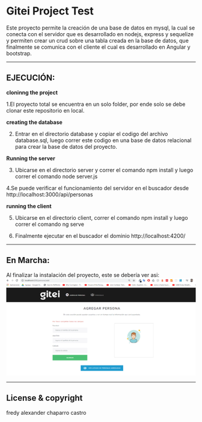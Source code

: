 # Gitei Project Test
Este proyecto permite la creación de una base de datos en mysql, la cual se conecta con el servidor que es desarrollado en nodejs, express y sequelize y permiten crear un crud sobre una tabla creada en la base de datos, que finalmente se comunica con el cliente el cual es desarrollado en Angular y bootstrap.

---
## EJECUCIÓN:
**cloninng the project**

1.El proyecto total se encuentra en un solo folder, por ende solo se debe clonar este repositorio en local.

**creating the database**

2. Entrar en el directorio database y copiar el codigo del archivo database.sql, luego correr este codigo en una base de datos relacional para crear la base de datos del proyecto.

**Running the server**

3. Ubicarse en el directorio server y correr el comando npm install y luego correr el comando node server.js

4.Se puede verificar el funcionamiento del servidor en el buscador desde http://localhost:3000/api/personas

**running the client**

5. Ubicarse en el directorio client, correr el comando
npm install y luego correr el comando ng serve

6. Finalmente ejecutar en el buscador el dominio http://localhost:4200/

---
## En Marcha:
Al finalizar la instalación del proyecto, este se debería ver asi:
![](images/imagegit.png)

---
## License & copyright
fredy alexander chaparro castro